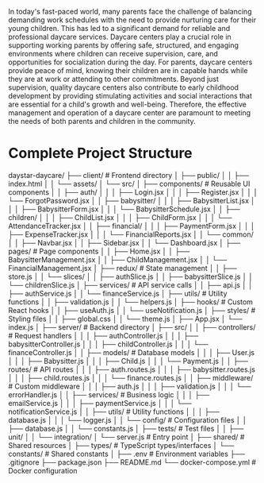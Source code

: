 In today's fast-paced world, many parents face the challenge of balancing demanding work schedules with the need to provide nurturing care for their young children. 
This has led to a significant demand for reliable and professional daycare services. Daycare centers play a crucial role in supporting working parents by offering safe, structured, and engaging environments where children can receive supervision, care, and opportunities for socialization during the day. For parents, daycare centers provide peace of mind, knowing their children are in capable hands while they are at work or attending to other commitments. Beyond just supervision, quality daycare centers also contribute to early childhood development by providing stimulating activities and social interactions that are essential for a child's growth and well-being. Therefore, the effective management and operation of a daycare center are paramount to meeting the needs of both parents and children in the community.

# Complete Project Structure

daystar-daycare/
├── client/                         # Frontend directory
│   ├── public/
│   │   ├── index.html
│   │   └── assets/
│   └── src/
│       ├── components/            # Reusable UI components
│       │   ├── auth/
│       │   │   ├── Login.jsx
│       │   │   ├── Register.jsx
│       │   │   └── ForgotPassword.jsx
│       │   ├── babysitter/
│       │   │   ├── BabysitterList.jsx
│       │   │   ├── BabysitterForm.jsx
│       │   │   └── BabysitterSchedule.jsx
│       │   ├── children/
│       │   │   ├── ChildList.jsx
│       │   │   ├── ChildForm.jsx
│       │   │   └── AttendanceTracker.jsx
│       │   ├── financial/
│       │   │   ├── PaymentForm.jsx
│       │   │   ├── ExpenseTracker.jsx
│       │   │   └── FinancialReports.jsx
│       │   └── common/
│       │       ├── Navbar.jsx
│       │       ├── Sidebar.jsx
│       │       └── Dashboard.jsx
│       ├── pages/                 # Page components
│       │   ├── Home.jsx
│       │   ├── BabysitterManagement.jsx
│       │   ├── ChildManagement.jsx
│       │   └── FinancialManagement.jsx
│       ├── redux/                 # State management
│       │   ├── store.js
│       │   └── slices/
│       │       ├── authSlice.js
│       │       ├── babysitterSlice.js
│       │       └── childrenSlice.js
│       ├── services/             # API service calls
│       │   ├── api.js
│       │   ├── authService.js
│       │   └── financeService.js
│       ├── utils/                # Utility functions
│       │   ├── validation.js
│       │   └── helpers.js
│       ├── hooks/               # Custom React hooks
│       │   ├── useAuth.js
│       │   └── useNotification.js
│       ├── styles/              # Styling files
│       │   ├── global.css
│       │   └── theme.js
│       ├── App.jsx
│       └── index.js
│
├── server/                      # Backend directory
│   ├── src/
│   │   ├── controllers/        # Request handlers
│   │   │   ├── authController.js
│   │   │   ├── babysitterController.js
│   │   │   ├── childController.js
│   │   │   └── financeController.js
│   │   ├── models/            # Database models
│   │   │   ├── User.js
│   │   │   ├── Babysitter.js
│   │   │   ├── Child.js
│   │   │   └── Payment.js
│   │   ├── routes/            # API routes
│   │   │   ├── auth.routes.js
│   │   │   ├── babysitter.routes.js
│   │   │   ├── child.routes.js
│   │   │   └── finance.routes.js
│   │   ├── middleware/        # Custom middleware
│   │   │   ├── auth.js
│   │   │   ├── validation.js
│   │   │   └── errorHandler.js
│   │   ├── services/          # Business logic
│   │   │   ├── emailService.js
│   │   │   ├── paymentService.js
│   │   │   └── notificationService.js
│   │   ├── utils/             # Utility functions
│   │   │   ├── database.js
│   │   │   └── logger.js
│   │   └── config/           # Configuration files
│   │       ├── database.js
│   │       └── constants.js
│   ├── tests/                # Test files
│   │   ├── unit/
│   │   └── integration/
│   └── server.js            # Entry point
│
├── shared/                  # Shared resources
│   ├── types/              # TypeScript types/interfaces
│   └── constants/          # Shared constants
│
├── .env                    # Environment variables
├── .gitignore
├── package.json
├── README.md
└── docker-compose.yml      # Docker configuration



